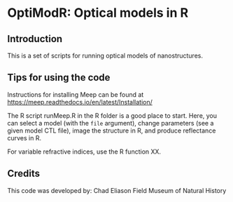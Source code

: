 # OptiModR: Optical models in R

## Introduction

This is a set of scripts for running optical models of nanostructures.

## Tips for using the code

Instructions for installing Meep can be found at https://meep.readthedocs.io/en/latest/Installation/

The R script runMeep.R in the R folder is a good place to start. Here, you can select a model (with the `file` argument), change parameters (see a given model CTL file), image the structure in R, and produce reflectance curves in R.

For variable refractive indices, use the R function XX.

## Credits
This code was developed by:
Chad Eliason
Field Museum of Natural History
